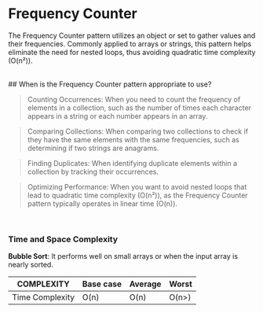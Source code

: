 # **Frequency Counter**

<p>
The Frequency Counter pattern utilizes an object or set to gather values and their frequencies. Commonly applied to arrays or strings, this pattern helps eliminate the need for nested loops, thus avoiding quadratic time complexity (O(n²)).
</p>

<br/>
## When is the Frequency Counter pattern appropriate to use?

> Counting Occurrences: When you need to count the frequency of elements in a collection, such as the number of times each character appears in a string or each number appears in an array.

> Comparing Collections: When comparing two collections to check if they have the same elements with the same frequencies, such as determining if two strings are anagrams.

> Finding Duplicates: When identifying duplicate elements within a collection by tracking their occurrences.

> Optimizing Performance: When you want to avoid nested loops that lead to quadratic time complexity (O(n²)), as the Frequency Counter pattern typically operates in linear time (O(n)).

<br/>

### Time and Space Complexity

**Bubble Sort**: It performs well on small arrays or when the input array is nearly sorted.

| COMPLEXITY      | Base case | Average | Worst |
| --------------- | --------- | ------- | ----- |
| Time Complexity | O(n)      | O(n)    | O(n>) |

<br />
